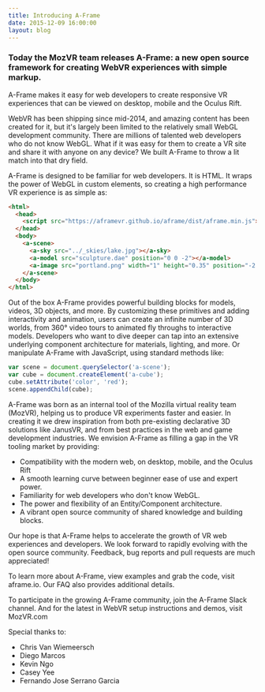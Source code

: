 ```yaml
---
title: Introducing A-Frame
date: 2015-12-09 16:00:00
layout: blog
---
```


### Today the MozVR team releases A-Frame: a new open source framework for creating WebVR experiences with simple markup. 

A-Frame makes it easy for web developers to create responsive VR experiences that can be viewed on desktop, mobile and the Oculus Rift.

WebVR has been shipping since mid-2014, and amazing content has been created for it, but it's largely been limited to the relatively small WebGL development community. There are millions of talented web developers who do not know WebGL. What if it was easy for them to create a VR site and share it with anyone on any device? We built A-Frame to throw a lit match into that dry field.

A-Frame is designed to be familiar for web developers. It is HTML. It wraps the power of WebGL in custom elements, so creating a high performance VR experience is as simple as:

```html
<html>
  <head>
    <script src="https://aframevr.github.io/aframe/dist/aframe.min.js"></script>
  </head>
  <body>
    <a-scene>
      <a-sky src="../_skies/lake.jpg"></a-sky>
      <a-model src="sculpture.dae" position="0 0 -2"></a-model>
      <a-image src="portland.png" width="1" height="0.35" position="-2 1.2 1"></a-image>
    </a-scene>
  </body>
</html>
```

Out of the box A-Frame provides powerful building blocks for models, videos, 3D objects, and more. By customizing these primitives and adding interactivity and animation, users can create an infinite number of 3D worlds, from 360° video tours to animated fly throughs to interactive models. Developers who want to dive deeper can tap into an extensive underlying component architecture for materials, lighting, and more. Or manipulate A-Frame with JavaScript, using standard methods like:

```js
var scene = document.querySelector('a-scene');
var cube = document.createElement('a-cube');
cube.setAttribute('color', 'red');
scene.appendChild(cube);
```

A-Frame was born as an internal tool of the Mozilla virtual reality team (MozVR), helping us to produce VR experiments faster and easier. In creating it we drew inspiration from both pre-existing declarative 3D solutions like JanusVR, and from best practices in the web and game development industries. We envision A-Frame as filling a gap in the VR tooling market by providing:

* Compatibility with the modern web, on desktop, mobile, and the Oculus Rift
* A smooth learning curve between beginner ease of use and expert power.
* Familiarity for web developers who don't know WebGL.
* The power and flexibility of an Entity/Component architecture. 
* A vibrant open source community of shared knowledge and building blocks.

Our hope is that A-Frame helps to accelerate the growth of VR web experiences and developers. We look forward to rapidly evolving with the open source community. Feedback, bug reports and pull requests are much appreciated!

To learn more about A-Frame, view examples and grab the code, visit aframe.io. Our FAQ also provides additional details. 

To participate in the growing A-Frame community, join the A-Frame Slack channel. And for the latest in WebVR setup instructions and demos, visit MozVR.com

Special thanks to:

* Chris Van Wiemeersch
* Diego Marcos
* Kevin Ngo
* Casey Yee
* Fernando Jose Serrano Garcia
